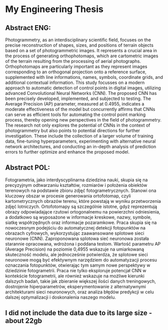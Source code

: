 # My Engineering Thesis

## Abstract ENG:
Photogrammetry, as an interdisciplinary scientific field, focuses on the precise reconstruction of shapes, sizes, and positions of terrain objects based on a set of photogrammetric images. It represents a crucial area in the process of generating orthophotomaps, which are cartometric images of the terrain resulting from the processing of aerial photographs. Orthophotomaps are particularly important as they represent images corresponding to an orthogonal projection onto a reference surface, supplemented with line informations, names, symbols, coordinate grids, and additional contextual information. This study focusses on a modern approach to automatic detection of control points in digital images, utilizing advanced Convolutional Neural Networks (CNN). The proposed CNN has been precisely developed, implemented, and subjected to testing. The Average Precision (AP) parameter, measured at 0.4955, indicates a moderate effectiveness of the model but concurrently affirms that CNNs can serve as efficient tools for automating the control point marking process, thereby opening new perspectives in the field of photogrammetry.
The research not only explores the potential of CNNs in the context of photogrammetry but also points to potential directions for further investigation. These include the collection of a larger volume of training data, fine-tuning hyperparameters, experimenting with alternative neural network architectures, and conducting an in-depth analysis of prediction errors to further optimize and enhance the proposed model.

## Abstract POL:
Fotogrametria, jako interdyscyplinarna dziedzina nauki, skupia się na precyzyjnym odtwarzaniu kształtów, rozmiarów i położenia obiektów terenowych na podstawie zbioru zdjęć fotogrametrycznych. Stanowi ona kluczowy obszar w procesie generowania ortofotomap, czyli kartometrycznych obrazów terenu, które powstają w wyniku przetworzenia zdjęć lotniczych. Ortofotomapy są szczególnie istotne, gdyż reprezentują obrazy odpowiadające rzutowi ortogonalnemu na powierzchni odniesienia, a dodatkowo są wyposażone w informacje kreskowe, nazwy, symbole, siatkę współrzędnych oraz informacje pozaramkowe. Praca skupia się na nowoczesnym podejściu do automatycznej detekcji fotopunktów na obrazach cyfrowych, wykorzystując zaawansowane splotowe sieci neuronowe (CNN). Zaproponowana splotowa sieć neuronowa została starannie opracowana, wdrożona i poddana testom. Wartość parametru AP (Average Precision) na poziomie 0,4955 wskazuje na umiarkowaną skuteczność modelu, ale jednocześnie potwierdza, że splotowe sieci neuronowe mogą być efektywnym narzędziem do automatyzacji procesu oznaczania fotopunktów, otwierając tym samym nowe perspektywy w dziedzinie fotogrametrii. Praca nie tylko eksploruje potencjał CNN w kontekście fotogrametrii, ale również wskazuje na możliwe kierunki dalszych badań, takie jak zbieranie większej ilości danych treningowych, dostrojenie hiperparametrów, eksperymentowanie z alternatywnymi architekturami sieci neuronowych, oraz analiza błędów predykcji w celu dalszej optymalizacji i doskonalenia naszego modelu.

## I did not include the data due to its large size - about 22gb
